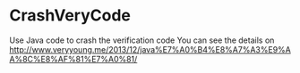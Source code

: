 CrashVeryCode
=============

Use Java code to crash the verification code
You can see the details on http://www.veryyoung.me/2013/12/java%E7%A0%B4%E8%A7%A3%E9%AA%8C%E8%AF%81%E7%A0%81/
